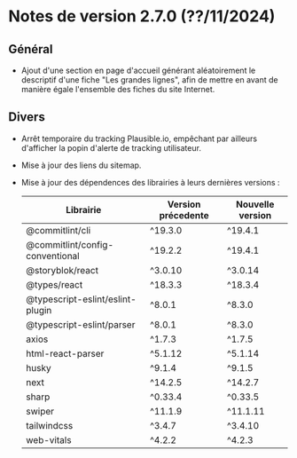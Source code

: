 # Notes de version 2.7.0 (??/11/2024)

## Général

- Ajout d'une section en page d'accueil générant aléatoirement le descriptif d'une fiche "Les grandes lignes", afin de mettre en avant de manière égale l'ensemble des fiches du site Internet.

## Divers

- Arrêt temporaire du tracking Plausible.io, empêchant par ailleurs d'afficher la popin d'alerte de tracking utilisateur.
- Mise à jour des liens du sitemap.
- Mise à jour des dépendences des librairies à leurs dernières versions :

  | Librairie                        | Version précedente | Nouvelle version |
  | -------------------------------- | ------------------ | ---------------- |
  | @commitlint/cli                  | ^19.3.0            | ^19.4.1          |
  | @commitlint/config-conventional  | ^19.2.2            | ^19.4.1          |
  | @storyblok/react                 | ^3.0.10            | ^3.0.14          |
  | @types/react                     | ^18.3.3            | ^18.3.4          |
  | @typescript-eslint/eslint-plugin | ^8.0.1             | ^8.3.0           |
  | @typescript-eslint/parser        | ^8.0.1             | ^8.3.0           |
  | axios                            | ^1.7.3             | ^1.7.5           |
  | html-react-parser                | ^5.1.12            | ^5.1.14          |
  | husky                            | ^9.1.4             | ^9.1.5           |
  | next                             | ^14.2.5            | ^14.2.7          |
  | sharp                            | ^0.33.4            | ^0.33.5          |
  | swiper                           | ^11.1.9            | ^11.1.11         |
  | tailwindcss                      | ^3.4.7             | ^3.4.10          |
  | web-vitals                       | ^4.2.2             | ^4.2.3           |
